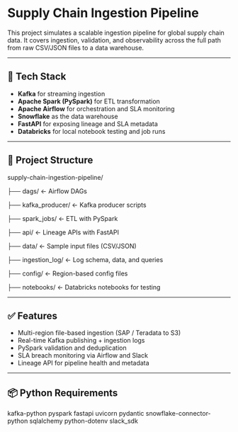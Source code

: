 # Supply Chain Ingestion Pipeline

This project simulates a scalable ingestion pipeline for global supply chain data. It covers ingestion, validation, and observability across the full path from raw CSV/JSON files to a data warehouse.

---

## 🔧 Tech Stack

- **Kafka** for streaming ingestion
- **Apache Spark (PySpark)** for ETL transformation
- **Apache Airflow** for orchestration and SLA monitoring
- **Snowflake** as the data warehouse
- **FastAPI** for exposing lineage and SLA metadata
- **Databricks** for local notebook testing and job runs

---

## 📁 Project Structure


supply-chain-ingestion-pipeline/

├── dags/                   ← Airflow DAGs

├── kafka_producer/        ← Kafka producer scripts

├── spark_jobs/            ← ETL with PySpark

├── api/                   ← Lineage APIs with FastAPI

├── data/                  ← Sample input files (CSV/JSON)

├── ingestion_log/         ← Log schema, data, and queries

├── config/                ← Region-based config files

├── notebooks/             ← Databricks notebooks for testing


---

## ✅ Features

- Multi-region file-based ingestion (SAP / Teradata to S3)
- Real-time Kafka publishing + ingestion logs
- PySpark validation and deduplication
- SLA breach monitoring via Airflow and Slack
- Lineage API for pipeline health and metadata

---

## 📦 Python Requirements


kafka-python
pyspark
fastapi
uvicorn
pydantic
snowflake-connector-python
sqlalchemy
python-dotenv
slack_sdk
